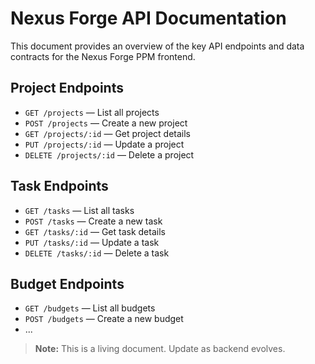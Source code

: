 # Nexus Forge API Documentation

This document provides an overview of the key API endpoints and data contracts for the Nexus Forge PPM frontend.

## Project Endpoints
- `GET /projects` — List all projects
- `POST /projects` — Create a new project
- `GET /projects/:id` — Get project details
- `PUT /projects/:id` — Update a project
- `DELETE /projects/:id` — Delete a project

## Task Endpoints
- `GET /tasks` — List all tasks
- `POST /tasks` — Create a new task
- `GET /tasks/:id` — Get task details
- `PUT /tasks/:id` — Update a task
- `DELETE /tasks/:id` — Delete a task

## Budget Endpoints
- `GET /budgets` — List all budgets
- `POST /budgets` — Create a new budget
- ...

> **Note:** This is a living document. Update as backend evolves.
